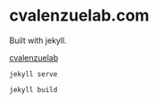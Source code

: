 # cvalenzuelab.com

Built with jekyll.

[cvalenzuelab](http://cvalenzuelab.com/)


```
jekyll serve
```
```
jekyll build
```
